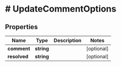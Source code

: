 # # UpdateCommentOptions

## Properties

Name | Type | Description | Notes
------------ | ------------- | ------------- | -------------
**comment** | **string** |  | [optional]
**resolved** | **string** |  | [optional]

